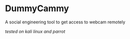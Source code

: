 # DummyCammy
A social engineering tool to get access to webcam remotely 

_tested on kali linux and parrot_
